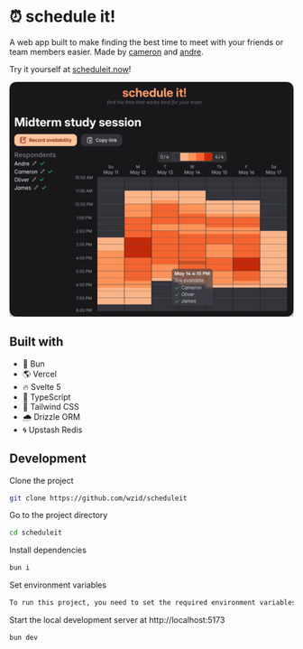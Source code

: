 # ⏰ schedule it!

A web app built to make finding the best time to meet with your friends or team members easier. Made by [cameron](https://github.com/wzid) and [andre](https://github.com/aelew).

Try it yourself at [scheduleit.now](https://scheduleit.now)!

<img src="./static/images/preview.png" alt="Preview" width="600" />

## Built with

- 🥟 Bun
- 🌎 Vercel
- 🔥 Svelte 5
- 🧩 TypeScript
- 🎨 Tailwind CSS
- 🌧️ Drizzle ORM
- 🌀 Upstash Redis

## Development

Clone the project

```bash
git clone https://github.com/wzid/scheduleit
```

Go to the project directory

```bash
cd scheduleit
```

Install dependencies

```bash
bun i
```

Set environment variables

```bash
To run this project, you need to set the required environment variables. Copy `.env.example` into a new file called `.env` and fill in the values.
```

Start the local development server at http://localhost:5173

```bash
bun dev
```
